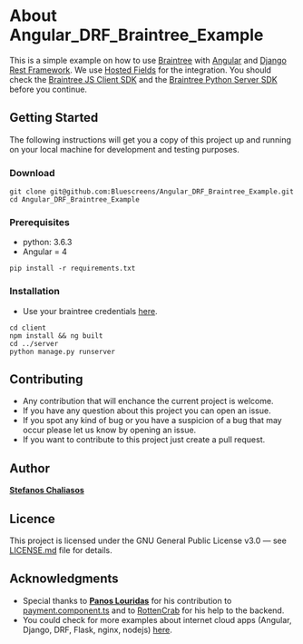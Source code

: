 # About **Angular\_DRF\_Braintree\_Example**

This is a simple example on how to use [Braintree](https://www.braintreepayments.com/) with [Angular](https://angular.io) and [Django Rest Framework](http://www.django-rest-framework.org). We use [Hosted Fields](https://developers.braintreepayments.com/guides/hosted-fields/overview/javascript/v2) for the integration. You should check the [Braintree JS Client SDK](https://developers.braintreepayments.com/guides/client-sdk/setup/javascript/v2) and the [Braintree Python Server SDK](https://developers.braintreepayments.com/start/hello-server/python) before you continue.

## Getting Started

The following instructions will get you a copy of this project up and running on your local machine for development and testing purposes.

### Download

```
git clone git@github.com:Bluescreens/Angular_DRF_Braintree_Example.git
cd Angular_DRF_Braintree_Example
```

### Prerequisites

* python: 3.6.3
* Angular = 4


```
pip install -r requirements.txt
```

### Installation

* Use your braintree credentials [here](https://github.com/Bluescreens/Angular_DRF_Braintree_Example/blob/2229a6823b6a7a66aab533cc23e18474213bea57/server/braintreeapi/views.py#L10).

```
cd client
npm install && ng built
cd ../server
python manage.py runserver
```

## Contributing

* Any contribution that will enchance the current project is welcome.
* If you have any question about this project you can open an issue.
* If you spot any kind of bug or you have a suspicion of a bug that may occur please let us know by opening an issue.
* If you want to contribute to this project just create a pull request.

## Author

[**Stefanos Chaliasos**](https://github.com/StefanosChaliasos)

## Licence

This project is licensed under the  GNU General Public License v3.0 &mdash; see [LICENSE.md](LICENSE.md) file for details.

## Acknowledgments

* Special thanks to [**Panos Louridas**](https://github.com/louridas) for his contribution to [payment.component.ts](https://github.com/Bluescreens/Angular_DRF_Braintree_Example/blob/master/client/src/app/payment/payment.component.ts) and to [RottenCrab](https://github.com/RottenCrab) for his help to the backend.
* You could check for more examples about internet cloud apps (Angular, Django, DRF, Flask, nginx, nodejs) [here](https://github.com/louridas/internet_cloud_apps).
